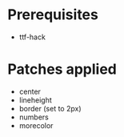 # Prerequisites
* ttf-hack

# Patches applied
* center
* lineheight
* border (set to 2px)
* numbers
* morecolor

